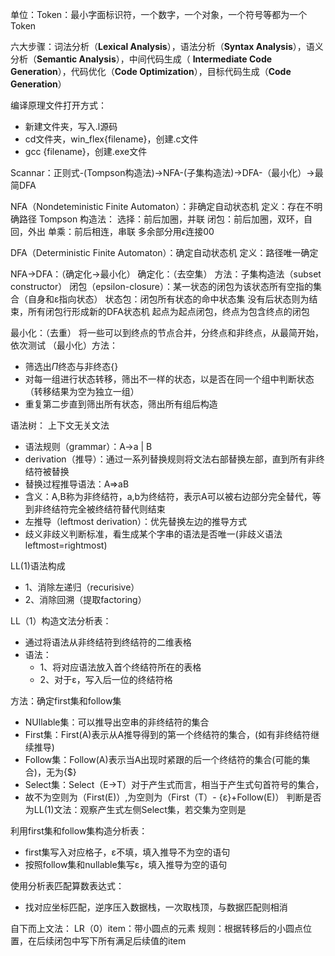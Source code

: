 单位：Token：最小字面标识符，一个数字，一个对象，一个符号等都为一个Token

六大步骤：词法分析（**Lexical Analysis**），语法分析（**Syntax Analysis**），语义分析（**Semantic Analysis**），中间代码生成（ **Intermediate Code Generation**），代码优化（**Code Optimization**），目标代码生成（**Code Generation**）

编译原理文件打开方式：
- 新建文件夹，写入.l源码
- cd文件夹，win_flex{filename}，创建.c文件
- gcc {filename}，创建.exe文件

Scannar：正则式-(Tompson构造法)->NFA-(子集构造法)->DFA-（最小化）->最简DFA

NFA（Nondeteministic Finite Automaton）：非确定自动状态机
定义：存在不明确路径
Tompson 构造法：
选择：前后加圈，并联
闭包：前后加圈，双环，自回，外出
单乘：前后相连，串联
多余部分用$\epsilon$连接00

DFA（Deterministic Finite Automaton）：确定自动状态机
定义：路径唯一确定

NFA->DFA：（确定化->最小化）
确定化：（去空集）
方法：子集构造法（subset constructor）
闭包（epsilon-closure）：某一状态的闭包为该状态所有空指的集合（自身和ε指向状态）
状态包：闭包所有状态的命中状态集
没有后状态则为结束，所有闭包行形成新的DFA状态机
起点为起点闭包，终点为包含终点的闭包

最小化：（去重）
将一些可以到终点的节点合并，分终点和非终点，从最简开始，依次测试
（最小化）方法：
- 筛选出$\Pi$终态与非终态{}
- 对每一组进行状态转移，筛出不一样的状态，以是否在同一个组中判断状态（转移结果为空为独立一组）
- 重复第二步直到筛出所有状态，筛出所有组后构造



语法树：
上下文无关文法
- 语法规则（grammar）：A->a | B
- derivation（推导）：通过一系列替换规则将文法右部替换左部，直到所有非终结符被替换
- 替换过程推导语法：A=>aB
- 含义：A,B称为非终结符，a,b为终结符，表示A可以被右边部分完全替代，等到非终结符完全被终结符替代则结束
- 左推导（leftmost derivation）：优先替换左边的推导方式
- 歧义非歧义判断标准，看生成某个字串的语法是否唯一(非歧义语法leftmost=rightmost)

LL(1)语法构成
- 1、消除左递归（recurisive）
- 2、消除回溯（提取factoring）

LL（1）构造文法分析表：
- 通过将语法从非终结符到终结符的二维表格
- 语法：
	- 1、将对应语法放入首个终结符所在的表格
	- 2、对于ε，写入后一位的终结符格

方法：确定first集和follow集
- NUllable集：可以推导出空串的非终结符的集合
- First集：First(A)表示从A推导得到的第一个终结符的集合，(如有非终结符继续推导)
- Follow集：Follow(A)表示当A出现时紧跟的后一个终结符的集合(可能的集合)，无为{$}
- Select集：Select（E->T）对于产生式而言，相当于产生式句首符号的集合，
- 故不为空则为（First(E)）,为空则为（First（T）- {ε}+Follow(E)）
判断是否为LL(1)文法：观察产生式左侧Select集，若交集为空则是

利用first集和follow集构造分析表：
- first集写入对应格子，ε不填，填入推导不为空的语句
- 按照follow集和nullable集写ε，填入推导为空的语句

使用分析表匹配算数表达式：
- 找对应坐标匹配，逆序压入数据栈，一次取栈顶，与数据匹配则相消

自下而上文法：
LR（0）item：带小圆点的元素
规则：根据转移后的小圆点位置，在后续闭包中写下所有满足后续值的item